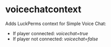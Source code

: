 # voicechatcontext
Adds LuckPerms context for Simple Voice Chat:
- If player connected: *voicechat=true*
- If player not connected: *voicechat=false*
